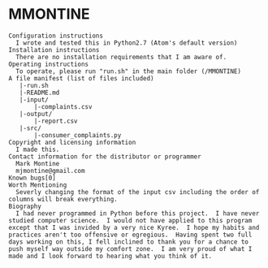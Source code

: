 # MMONTINE
    Configuration instructions
      I wrote and tested this in Python2.7 (Atom's default version)
    Installation instructions
      There are no installation requirements that I am aware of.
    Operating instructions
      To operate, please run "run.sh" in the main folder (/MMONTINE)
    A file manifest (list of files included)
       |-run.sh
       |-README.md
       |-input/
           |-complaints.csv
       |-output/
           |-report.csv
       |-src/
           |-consumer_complaints.py
    Copyright and licensing information
      I made this.
    Contact information for the distributor or programmer
      Mark Montine
      mjmontine@gmail.com
    Known bugs[0]
    Worth Mentioning
      Severly changing the format of the input csv including the order of columns will break everything.
    Biography
      I had never programmed in Python before this project.  I have never studied computer science.  I would not have applied to this program except that I was invided by a very nice Kyree.  I hope my habits and practices aren't too offensive or egregious.  Having spent two full days working on this, I fell inclined to thank you for a chance to push myself way outside my comfort zone.  I am very proud of what I made and I look forward to hearing what you think of it.
      
